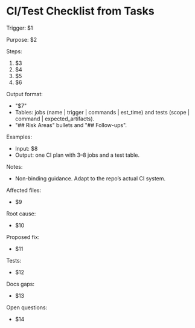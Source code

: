 # CI/Test Checklist from Tasks

Trigger: $1

Purpose: $2

Steps:

1. $3
2. $4
3. $5
4. $6

Output format:

- "$7"
- Tables: jobs (name | trigger | commands | est_time) and tests (scope | command | expected_artifacts).
- "## Risk Areas" bullets and "## Follow-ups".

Examples:

- Input: $8
- Output: one CI plan with 3–8 jobs and a test table.

Notes:

- Non-binding guidance. Adapt to the repo’s actual CI system.

Affected files: 

- $9

Root cause: 

- $10

Proposed fix: 

- $11

Tests: 

- $12

Docs gaps: 

- $13

Open questions: 

- $14
